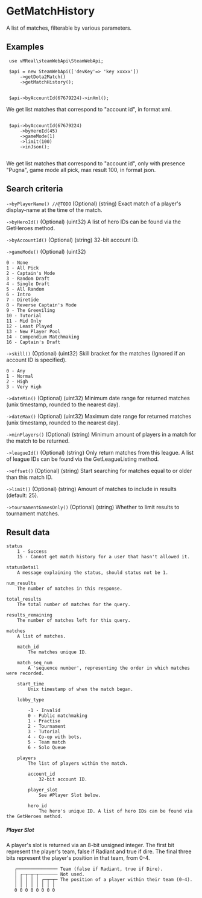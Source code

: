 # GetMatchHistory

A list of matches, filterable by various parameters. 

## Examples

```
 use vMReal\steamWebApi\SteamWebApi;
  
 $api = new SteamWebApi(['devKey'=> 'key xxxxx'])
     ->getDota2Match()
     ->getMatchHistory();


 $api->byAccountId(67679224)->inXml();

```

We get list matches that correspond to "account id", in format xml.


```

 $api->byAccountId(67679224)
     ->byHeroId(45)
     ->gameMode(1)
     ->limit(100)
     ->inJson();
  
```

We get list matches that correspond to "account id", only with presence "Pugna", game mode all pick, max result 100, in format json.


## Search criteria

`->byPlayerName() //@TODO` (Optional) (string)
    Exact match of a player's display-name at the time of the match.
    
`->byHeroId()` (Optional) (uint32)
    A list of hero IDs can be found via the GetHeroes method. 
    
`->byAccountId()` (Optional) (string)
    32-bit account ID.     
    
`->gameMode()` (Optional) (uint32)

    0 - None
    1 - All Pick
    2 - Captain's Mode
    3 - Random Draft
    4 - Single Draft
    5 - All Random
    6 - Intro
    7 - Diretide
    8 - Reverse Captain's Mode
    9 - The Greeviling
    10 - Tutorial
    11 - Mid Only
    12 - Least Played
    13 - New Player Pool
    14 - Compendium Matchmaking
    16 - Captain's Draft

`->skill()` (Optional) (uint32)
    Skill bracket for the matches (Ignored if an account ID is specified).

    0 - Any
    1 - Normal
    2 - High
    3 - Very High


`->dateMin()` (Optional) (uint32)
    Minimum date range for returned matches (unix timestamp, rounded to the nearest day). 
    
`->dateMax()` (Optional) (uint32)
    Maximum date range for returned matches (unix timestamp, rounded to the nearest day). 
    
`->minPlayers()` (Optional) (string)
    Minimum amount of players in a match for the match to be returned.
    
`->leagueId()` (Optional) (string)
    Only return matches from this league. A list of league IDs can be found via the GetLeagueListing method. 
    
`->offset()` (Optional) (string)
    Start searching for matches equal to or older than this match ID. 
    
`->limit()` (Optional) (string)
    Amount of matches to include in results (default: 25). 
    
`->tournamentGamesOnly()` (Optional) (string)
    Whether to limit results to tournament matches. 
    
    
## Result data


    status
        1 - Success
        15 - Cannot get match history for a user that hasn't allowed it.

    statusDetail
        A message explaining the status, should status not be 1.
        
    num_results
        The number of matches in this response.
        
    total_results
        The total number of matches for the query.
        
    results_remaining
        The number of matches left for this query.
        
    matches
        A list of matches.

        match_id
            The matches unique ID. 
            
        match_seq_num
            A 'sequence number', representing the order in which matches were recorded. 
            
        start_time
            Unix timestamp of when the match began. 
            
        lobby_type

            -1 - Invalid
            0 - Public matchmaking
            1 - Practise
            2 - Tournament
            3 - Tutorial
            4 - Co-op with bots.
            5 - Team match
            6 - Solo Queue

        players
            The list of players within the match.

            account_id
                32-bit account ID. 
                
            player_slot
                See #Player Slot below. 
                
            hero_id
                The hero's unique ID. A list of hero IDs can be found via the GetHeroes method. 




##### Player Slot

A player's slot is returned via an 8-bit unsigned integer. The first bit represent the player's team, false if Radiant and true if dire. The final three bits represent the player's position in that team, from 0-4.

```
   ┌─────────────── Team (false if Radiant, true if Dire).
   │ ┌─┬─┬─┬─────── Not used.
   │ │ │ │ │ ┌─┬─┬─ The position of a player within their team (0-4).
   │ │ │ │ │ │ │ │
   0 0 0 0 0 0 0 0
```   
